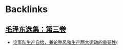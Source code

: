 
# Backlinks
## [毛泽东选集：第三卷](毛泽东选集：第三卷.md)
- [论军队生产自给，兼论整风和生产两大运动的重要性](论军队生产自给，兼论整风和生产两大运动的重要性.md)(

